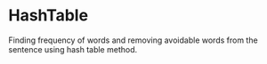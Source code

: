 # HashTable
Finding frequency of words and removing avoidable words from the sentence using hash table method.
